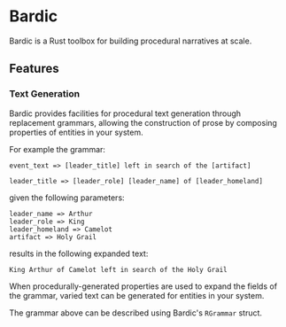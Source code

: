 # Bardic

Bardic is a Rust toolbox for building procedural narratives at scale.

## Features

### Text Generation

Bardic provides facilities for procedural text generation through
replacement grammars, allowing the construction of prose by composing
properties of entities in your system.

For example the grammar:

```
event_text => [leader_title] left in search of the [artifact]

leader_title => [leader_role] [leader_name] of [leader_homeland]
```

given the following parameters:

```
leader_name => Arthur
leader_role => King
leader_homeland => Camelot
artifact => Holy Grail
```

results in the following expanded text:

```
King Arthur of Camelot left in search of the Holy Grail
```

When procedurally-generated properties are used to expand the fields
of the grammar, varied text can be generated for entities in your system.

The grammar above can be described using Bardic's `RGrammar` struct.
